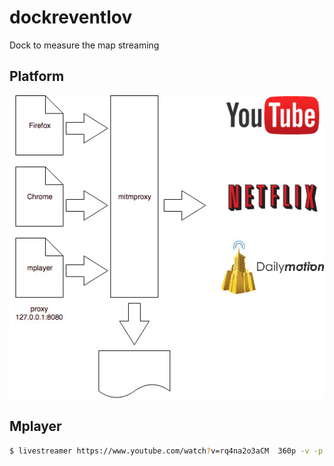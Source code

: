 # dockreventlov
Dock to measure the map streaming

## Platform

![Security](/images/BasicDiagram.jpg)

## Mplayer

``` sh
$ livestreamer https://www.youtube.com/watch?v=rq4na2o3aCM  360p -v -p mplayer --http-proxy http://127.0.0.1:8080 --https-proxy http://127.0.0.1:8080 --http-no-ssl-verify
```
